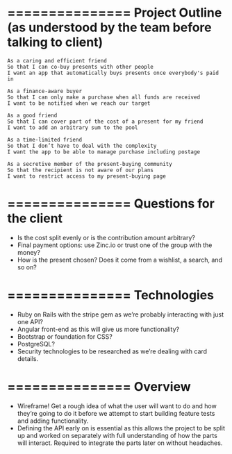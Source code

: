 ===============
Project Outline (as understood by the team before talking to client)
===============

```
As a caring and efficient friend
So that I can co-buy presents with other people
I want an app that automatically buys presents once everybody's paid in

As a finance-aware buyer
So that I can only make a purchase when all funds are received
I want to be notified when we reach our target

As a good friend
So that I can cover part of the cost of a present for my friend
I want to add an arbitrary sum to the pool

As a time-limited friend
So that I don’t have to deal with the complexity
I want the app to be able to manage purchase including postage

As a secretive member of the present-buying community
So that the recipient is not aware of our plans
I want to restrict access to my present-buying page
```

===============
Questions for the client
===============

* Is the cost split evenly or is the contribution amount arbitrary?
* Final payment options: use Zinc.io or trust one of the group with the money?
* How is the present chosen? Does it come from a wishlist, a search, and so on?

===============
Technologies
===============

* Ruby on Rails with the stripe gem as we’re probably interacting with just one API?
* Angular front-end as this will give us more functionality?
* Bootstrap or foundation for CSS?
* PostgreSQL?
* Security technologies to be researched as we’re dealing with card details.

===============
Overview
===============

* Wireframe! Get a rough idea of what the user will want to do and how they’re going to do it before we attempt to start building feature tests and adding functionality.
* Defining the API early on is essential as this allows the project to be split up and worked on separately with full understanding of how the parts will interact. Required to integrate the parts later on without headaches.
